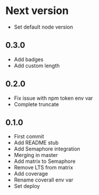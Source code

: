 # Next version
+ Set default node version

## 0.3.0
+ Add badges
+ Add custom length

## 0.2.0
+ Fix issue with npm token env var
+ Complete truncate

## 0.1.0
+ First commit
+ Add README stub
+ Add Semaphore integration
+ Merging in master
+ Add matrix to Semaphore
+ Remove LTS from matrix
+ Add coverage
+ Rename coverall env var
+ Set deploy